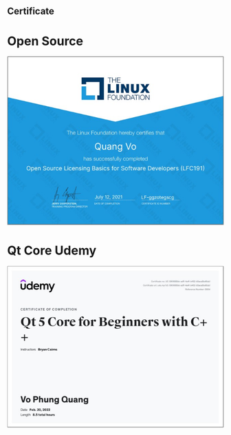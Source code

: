 ## Certificate

# Open Source
![Demo](open_source.jpg "Demo")

# Qt Core Udemy
![Demo](Qt_Udemy.jpg "Demo")
